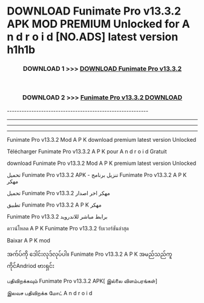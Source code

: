 # DOWNLOAD Funimate Pro v13.3.2 APK MOD PREMIUM Unlocked for A n d r o i d [NO.ADS] latest version h1h1b 



<div align="center">

<h3>DOWNLOAD 1 >>> <a href="https://getmod2.web.app/?judul=Funimate Pro v13.3.2">DOWNLOAD Funimate Pro v13.3.2</a></h3><br>

<h3>DOWNLOAD 2 >>> <a href="https://getmod2.web.app/?judul=Funimate Pro v13.3.2">Funimate Pro v13.3.2 DOWNLOAD </a></h3>

</div>
----------------------------------------------------------

----------------------------------------------------------

----------------------------------------------------------

----------------------------------------------------------

Funimate Pro v13.3.2 Mod A P K download premium latest version Unlocked

Télécharger Funimate Pro v13.3.2 A P K pour A n d r o i d Gratuit

download Funimate Pro v13.3.2 Mod A P K premium latest version Unlocked

تحميل Funimate Pro v13.3.2 APK - تنزيل برنامج Funimate Pro v13.3.2 A P K مهكر

تحميل Funimate Pro v13.3.2 مهكر اخر اصدار

تطبيق Funimate Pro v13.3.2 A P K مهكر

Funimate Pro v13.3.2 برابط مباشر للاندرويد

ดาวน์โหลด A P K Funimate Pro v13.3.2 รับเวอร์ชันล่าสุด

Baixar A P K mod

အက်ပ်ကို ဒေါင်းလုဒ်လုပ်ပါ။ Funimate Pro v13.3.2 A P K အမည်သည်ကူကိုင်Andriod ဗားရှင်း

பதிவிறக்கவும் Funimate Pro v13.3.2 APK[ இல்லை விளம்பரங்கள்] 
 
இலவச பதிவிறக்க மோட் A n d r o i d



